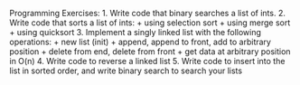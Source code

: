 Programming Exercises:
	1. Write code that binary searches a list of ints.
	2. Write code that sorts a list of ints:
		+ using selection sort
		+ using merge sort
		+ using quicksort
	3. Implement a singly linked list with the following operations:
		+ new list (init)
		+ append, append to front, add to arbitrary position
		+ delete from end, delete from front
		+ get data at arbitrary position in O(n)
	4. Write code to reverse a linked list
	5. Write code to insert into the list in sorted order, and write binary search to search your lists
